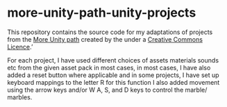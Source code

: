 # more-unity-path-unity-projects
This repository contains the source code for my adaptations of   projects   from the [More Unity path](rpf.io/more-unity) created by the under a [Creative Commons Licence](https://creativecommons.org/licenses/by-sa/4.0 ).’

For each project, I have used different choices of assets  materials sounds etc from the given asset pack in most cases, in most cases, I have also added a reset button where applicable and in some projects, I have set up keyboard mappings to the letter R for this function I also added movement using the arrow keys and/or W A, S, and D keys to control the marble/ marbles.
